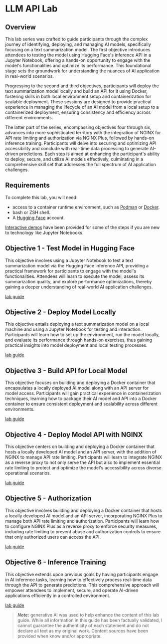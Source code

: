 # LLM API Lab

## Overview

This lab series was crafted to guide participants through the complex journey of identifying, deploying, and managing AI models, specifically focusing on a text summarization model. The first objective introduces attendees to testing the model using Hugging Face's inference API in a Jupyter Notebook, offering a hands-on opportunity to engage with the model's functionalities and optimize its performance. This foundational stage sets the groundwork for understanding the nuances of AI application in real-world scenarios.

Progressing to the second and third objectives, participants will deploy the text summarization model locally and build an API for it using Docker, fostering skills in both local environment setup and containerization for scalable deployment. These sessions are designed to provide practical experience in managing the lifecycle of an AI model from a local setup to a containerized deployment, ensuring consistency and efficiency across different environments.

The latter part of the series, encompassing objectives four through six, advances into more sophisticated territory with the integration of NGINX for API rate limiting and authorization via NGINX Plus, followed by hands-on inference training. Participants will delve into securing and optimizing API accessibility and conclude with real-time data processing to generate AI-driven predictions. Each step is aimed at enhancing the participant's ability to deploy, secure, and utilize AI models effectively, culminating in a comprehensive skill set that addresses the full spectrum of AI application challenges.


## Requirements

To complete this lab, you will need:

- access to a container runtime environment, such as [Podman](https://podman.io/) or [Docker](https://docker.com).
- bash or ZSH shell.
- A [Hugging Face](https://huggingface.co/) account.

 [Interactive demos](https://app.revel.vivun.com/demos/collections/5b350f9b-a933-442f-b0f9-bba421b81b6c) have been provided for some of the steps if you are new to technology like Jupyter Notebooks.

## Objective 1 - Test Model in Hugging Face

This objective involves using a Jupyter Notebook to test a text summarization model via the Hugging Face inference API, providing a practical framework for participants to engage with the model's functionalities. Attendees will learn to execute the model, assess its summarization quality, and explore performance optimizations, thereby gaining a deeper understanding of real-world AI application challenges.

[lab guide](./objective1/README.md)

## Objective 2 - Deploy Model Locally

This objective entails deploying a text summarization model on a local machine and using a Jupyter Notebook for testing and interaction. Participants will learn how to set up the environment, run the model locally, and evaluate its performance through hands-on exercises, thus gaining practical insights into model deployment and local testing processes.

[lab guide](./objective2/README.md)

## Objective 3 - Build API for Local Model

This objective focuses on building and deploying a Docker container that encapsulates a locally deployed AI model along with an API server for model access. Participants will gain practical experience in containerization techniques, learning how to package their AI model and API into a Docker container to ensure consistent deployment and scalability across different environments.

[lab guide](./objective3/README.md)

## Objective 4 - Deploy Model API with NGINX

This objective centers on building and deploying a Docker container that hosts a locally developed AI model and an API server, with the addition of NGINX to manage API rate limiting. Participants will learn to integrate NGINX as a reverse proxy to not only serve the API but also to implement essential rate limiting to protect and optimize the model's accessibility across diverse operational scenarios.

[lab guide](./objective4/README.md)

## Objective 5 - Authorization

This objective involves building and deploying a Docker container that hosts a locally developed AI model and an API server, incorporating NGINX Plus to manage both API rate limiting and authorization. Participants will learn how to configure NGINX Plus as a reverse proxy to enforce security measures, including rate limiting to prevent abuse and authorization controls to ensure that only authorized users can access the API.

[lab guide](./objective5/README.md)

## Objective 6 - Inference Training

This objective extends upon previous goals by having participants engage in AI inference tasks, learning how to effectively process real-time data through the API to generate predictions. This comprehensive approach will empower attendees to implement, secure, and operate AI-driven applications efficiently in a controlled environment.

[lab guide](./objective6/README.md)

>_**Note:**_ generative AI was used to help enhance the content of this lab guide.  While all information in this guide has been factually validated, I cannot guarantee the authenticity of each statement and do not declare all text as my original work.  Content sources have been provided when know and/or appropriate.
